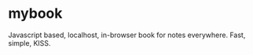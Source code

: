 # mybook

Javascript based, localhost, in-browser book for notes everywhere. 
Fast, simple, KISS. 

